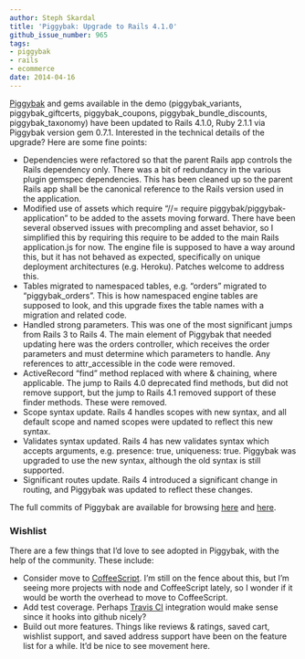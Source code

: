 ```yaml
---
author: Steph Skardal
title: 'Piggybak: Upgrade to Rails 4.1.0'
github_issue_number: 965
tags:
- piggybak
- rails
- ecommerce
date: 2014-04-16
---
```


[Piggybak](https://github.com/piggybak/piggybak) and gems available in the demo (piggybak_variants, piggybak_giftcerts, piggybak_coupons, piggybak_bundle_discounts, piggybak_taxonomy) have been updated to Rails 4.1.0, Ruby 2.1.1 via Piggybak version gem 0.7.1. Interested in the technical details of the upgrade? Here are some fine points:

- Dependencies were refactored so that the parent Rails app controls the Rails dependency only. There was a bit of redundancy in the various plugin gemspec dependencies. This has been cleaned up so the parent Rails app shall be the canonical reference to the Rails version used in the application.
- Modified use of assets which require “//= require piggybak/piggybak-application” to be added to the assets moving forward. There have been several observed issues with precompling and asset behavior, so I simplified this by requiring this require to be added to the main Rails application.js for now. The engine file is supposed to have a way around this, but it has not behaved as expected, specifically on unique deployment architectures (e.g. Heroku). Patches welcome to address this.
- Tables migrated to namespaced tables, e.g. “orders” migrated to “piggybak_orders”. This is how namespaced engine tables are supposed to look, and this upgrade fixes the table names with a migration and related code.
- Handled strong parameters. This was one of the most significant jumps from Rails 3 to Rails 4. The main element of Piggybak that needed updating here was the orders controller, which receives the order parameters and must determine which parameters to handle. Any references to attr_accessible in the code were removed.
- ActiveRecord “find” method replaced with where & chaining, where applicable. The jump to Rails 4.0 deprecated find methods, but did not remove support, but the jump to Rails 4.1 removed support of these finder methods. These were removed.
- Scope syntax update. Rails 4 handles scopes with new syntax, and all default scope and named scopes were updated to reflect this new syntax.
- Validates syntax updated. Rails 4 has new validates syntax which accepts arguments, e.g. presence: true, uniqueness: true. Piggybak was upgraded to use the new syntax, although the old syntax is still supported.
- Significant routes update. Rails 4 introduced a significant change in routing, and Piggybak was updated to reflect these changes.

The full commits of Piggybak are available for browsing [here](https://github.com/piggybak/piggybak/commit/ef4a33ba199c27e18e39434c7cd9aec659c2081f) and [here](https://github.com/piggybak/piggybak/commit/9174688a0f96cedb1b8707b54898a8b5fdbb9393).

### Wishlist

There are a few things that I’d love to see adopted in Piggybak, with the help of the community. These include:

- Consider move to [CoffeeScript](http://coffeescript.org/). I’m still on the fence about this, but I’m seeing more projects with node and CoffeeScript lately, so I wonder if it would be worth the overhead to move to CoffeeScript.
- Add test coverage. Perhaps [Travis CI](https://travis-ci.org/) integration would make sense since it hooks into github nicely?
- Build out more features. Things like reviews & ratings, saved cart, wishlist support, and saved address support have been on the feature list for a while. It’d be nice to see movement here.
